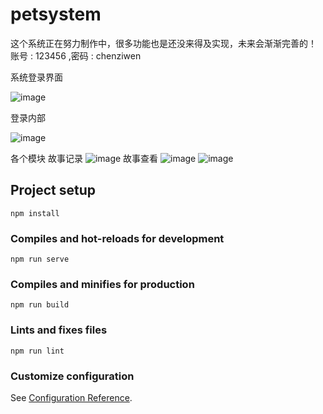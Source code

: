 
# petsystem
这个系统正在努力制作中，很多功能也是还没来得及实现，未来会渐渐完善的！
账号 : 123456 ,密码 : chenziwen

系统登录界面

![image](https://user-images.githubusercontent.com/85820568/153986769-897cc850-a4d1-4938-b776-f70ad91e298f.png)

登录内部

![image](https://user-images.githubusercontent.com/85820568/153986929-64eb6910-ebf6-47d5-82f5-320d55f336e2.png)

各个模块
故事记录
![image](https://user-images.githubusercontent.com/85820568/153987001-34a6253c-1027-4876-ac84-a0b4dc409ca7.png)
故事查看
![image](https://user-images.githubusercontent.com/85820568/153987093-036ff792-6194-4b0e-a785-d13a0d3e63b2.png)
![image](https://user-images.githubusercontent.com/85820568/153987146-9e84cd93-b3e5-4c24-a94c-131a9f318a28.png)

## Project setup
```
npm install
```

### Compiles and hot-reloads for development
```
npm run serve
```

### Compiles and minifies for production
```
npm run build
```

### Lints and fixes files
```
npm run lint
```

### Customize configuration
See [Configuration Reference](https://cli.vuejs.org/config/).

